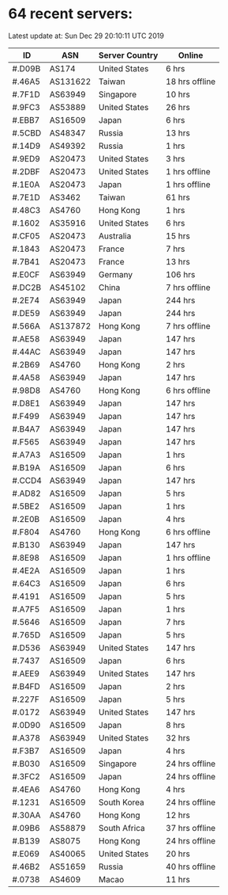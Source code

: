 # 64 recent servers:

Latest update at: Sun Dec 29 20:10:11 UTC 2019

| ID | ASN | Server Country | Online |
| -- | --- | -------------- | ------ |
| #.D09B | AS174 | United States | 6 hrs |
| #.46A5 | AS131622 | Taiwan | 18 hrs offline |
| #.7F1D | AS63949 | Singapore | 10 hrs |
| #.9FC3 | AS53889 | United States | 26 hrs |
| #.EBB7 | AS16509 | Japan | 6 hrs |
| #.5CBD | AS48347 | Russia | 13 hrs |
| #.14D9 | AS49392 | Russia | 1 hrs |
| #.9ED9 | AS20473 | United States | 3 hrs |
| #.2DBF | AS20473 | United States | 1 hrs offline |
| #.1E0A | AS20473 | Japan | 1 hrs offline |
| #.7E1D | AS3462 | Taiwan | 61 hrs |
| #.48C3 | AS4760 | Hong Kong | 1 hrs |
| #.1602 | AS35916 | United States | 6 hrs |
| #.CF05 | AS20473 | Australia | 15 hrs |
| #.1843 | AS20473 | France | 7 hrs |
| #.7B41 | AS20473 | France | 13 hrs |
| #.E0CF | AS63949 | Germany | 106 hrs |
| #.DC2B | AS45102 | China | 7 hrs offline |
| #.2E74 | AS63949 | Japan | 244 hrs |
| #.DE59 | AS63949 | Japan | 244 hrs |
| #.566A | AS137872 | Hong Kong | 7 hrs offline |
| #.AE58 | AS63949 | Japan | 147 hrs |
| #.44AC | AS63949 | Japan | 147 hrs |
| #.2B69 | AS4760 | Hong Kong | 2 hrs |
| #.4A58 | AS63949 | Japan | 147 hrs |
| #.98D8 | AS4760 | Hong Kong | 6 hrs offline |
| #.D8E1 | AS63949 | Japan | 147 hrs |
| #.F499 | AS63949 | Japan | 147 hrs |
| #.B4A7 | AS63949 | Japan | 147 hrs |
| #.F565 | AS63949 | Japan | 147 hrs |
| #.A7A3 | AS16509 | Japan | 1 hrs |
| #.B19A | AS16509 | Japan | 6 hrs |
| #.CCD4 | AS63949 | Japan | 147 hrs |
| #.AD82 | AS16509 | Japan | 5 hrs |
| #.5BE2 | AS16509 | Japan | 1 hrs |
| #.2E0B | AS16509 | Japan | 4 hrs |
| #.F804 | AS4760 | Hong Kong | 6 hrs offline |
| #.B130 | AS63949 | Japan | 147 hrs |
| #.8E98 | AS16509 | Japan | 1 hrs offline |
| #.4E2A | AS16509 | Japan | 1 hrs |
| #.64C3 | AS16509 | Japan | 6 hrs |
| #.4191 | AS16509 | Japan | 5 hrs |
| #.A7F5 | AS16509 | Japan | 1 hrs |
| #.5646 | AS16509 | Japan | 7 hrs |
| #.765D | AS16509 | Japan | 5 hrs |
| #.D536 | AS63949 | United States | 147 hrs |
| #.7437 | AS16509 | Japan | 6 hrs |
| #.AEE9 | AS63949 | United States | 147 hrs |
| #.B4FD | AS16509 | Japan | 2 hrs |
| #.227F | AS16509 | Japan | 5 hrs |
| #.0172 | AS63949 | United States | 147 hrs |
| #.0D90 | AS16509 | Japan | 8 hrs |
| #.A378 | AS63949 | United States | 32 hrs |
| #.F3B7 | AS16509 | Japan | 4 hrs |
| #.B030 | AS16509 | Singapore | 24 hrs offline |
| #.3FC2 | AS16509 | Japan | 24 hrs offline |
| #.4EA6 | AS4760 | Hong Kong | 4 hrs |
| #.1231 | AS16509 | South Korea | 24 hrs offline |
| #.30AA | AS4760 | Hong Kong | 12 hrs |
| #.09B6 | AS58879 | South Africa | 37 hrs offline |
| #.B139 | AS8075 | Hong Kong | 24 hrs offline |
| #.E069 | AS40065 | United States | 20 hrs |
| #.46B2 | AS51659 | Russia | 40 hrs offline |
| #.0738 | AS4609 | Macao | 11 hrs |

